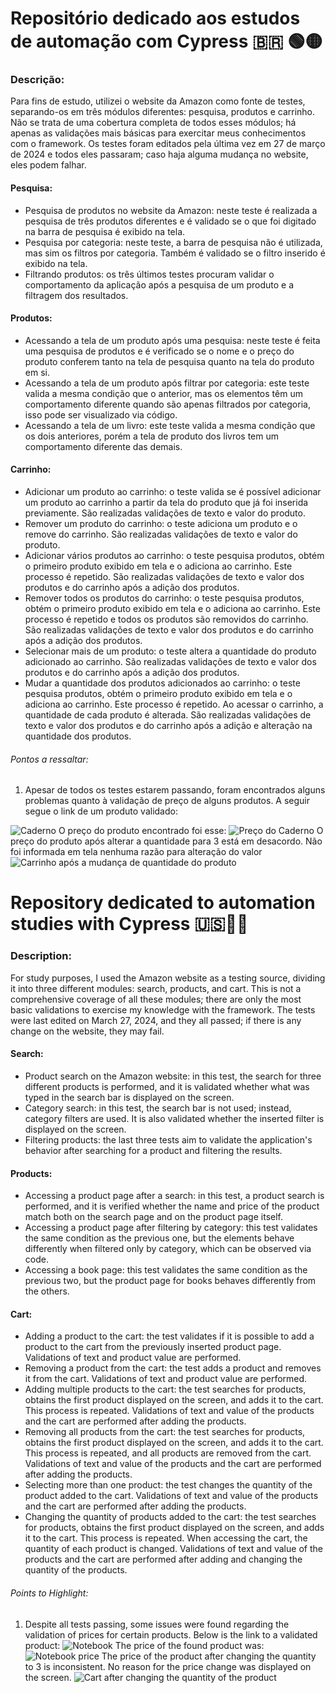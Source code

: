 # Repositório dedicado aos estudos de automação com Cypress 🇧🇷 🟢🟡

### Descrição: 
Para fins de estudo, utilizei o website da Amazon como fonte de testes, separando-os em três módulos diferentes: pesquisa, produtos e carrinho. Não se trata de uma cobertura completa de todos esses módulos; há apenas as validações mais básicas para exercitar meus conhecimentos com o framework. Os testes foram editados pela última vez em 27 de março de 2024 e todos eles passaram; caso haja alguma mudança no website, eles podem falhar.

#### Pesquisa:
- Pesquisa de produtos no website da Amazon: neste teste é realizada a pesquisa de três produtos diferentes e é validado se o que foi digitado na barra de pesquisa é exibido na tela.
- Pesquisa por categoria: neste teste, a barra de pesquisa não é utilizada, mas sim os filtros por categoria. Também é validado se o filtro inserido é exibido na tela.
- Filtrando produtos: os três últimos testes procuram validar o comportamento da aplicação após a pesquisa de um produto e a filtragem dos resultados.

#### Produtos:
- Acessando a tela de um produto após uma pesquisa: neste teste é feita uma pesquisa de produtos e é verificado se o nome e o preço do produto conferem tanto na tela de pesquisa quanto na tela do produto em si.
- Acessando a tela de um produto após filtrar por categoria: este teste valida a mesma condição que o anterior, mas os elementos têm um comportamento diferente quando são apenas filtrados por categoria, isso pode ser visualizado via código.
- Acessando a tela de um livro: este teste valida a mesma condição que os dois anteriores, porém a tela de produto dos livros tem um comportamento diferente das demais.

#### Carrinho:
- Adicionar um produto ao carrinho: o teste valida se é possível adicionar um produto ao carrinho a partir da tela do produto que já foi inserida previamente. São realizadas validações de texto e valor do produto.
- Remover um produto do carrinho: o teste adiciona um produto e o remove do carrinho. São realizadas validações de texto e valor do produto.
- Adicionar vários produtos ao carrinho: o teste pesquisa produtos, obtém o primeiro produto exibido em tela e o adiciona ao carrinho. Este processo é repetido. São realizadas validações de texto e valor dos produtos e do carrinho após a adição dos produtos.
- Remover todos os produtos do carrinho: o teste pesquisa produtos, obtém o primeiro produto exibido em tela e o adiciona ao carrinho. Este processo é repetido e todos os produtos são removidos do carrinho. São realizadas validações de texto e valor dos produtos e do carrinho após a adição dos produtos.
- Selecionar mais de um produto: o teste altera a quantidade do produto adicionado ao carrinho. São realizadas validações de texto e valor dos produtos e do carrinho após a adição dos produtos.
- Mudar a quantidade dos produtos adicionados ao carrinho: o teste pesquisa produtos, obtém o primeiro produto exibido em tela e o adiciona ao carrinho. Este processo é repetido. Ao acessar o carrinho, a quantidade de cada produto é alterada. São realizadas validações de texto e valor dos produtos e do carrinho após a adição e alteração na quantidade dos produtos.

###### Pontos a ressaltar:
1. Apesar de todos os testes estarem passando, foram encontrados alguns problemas quanto à validação de preço de alguns produtos. A seguir segue o link de um produto validado:

![Caderno](https://www.amazon.com.br/Caderno-Universit%C3%A1rio-Tilibra-305421-Mat%C3%A9rias/dp/B07VFWFS4P/ref=sr_1_1?__mk_pt_BR=%C3%85M%C3%85%C5%BD%C3%95%C3%91&sr=8-1)
O preço do produto encontrado foi esse:
![Preço do Caderno](https://github.com/PedroMarques04/automation-cypress-amazon/blob/master/reports/caderno-pre%C3%A7o.png)
O preço do produto após alterar a quantidade para 3 está em desacordo. Não foi informada em tela nenhuma razão para alteração do valor
![Carrinho após a mudança de quantidade do produto](https://github.com/PedroMarques04/automation-cypress-amazon/blob/master/reports/caderno-pre%C3%A7o-quantidade.png)

# Repository dedicated to automation studies with Cypress 🇺🇸🔵🔴

### Description: 
For study purposes, I used the Amazon website as a testing source, dividing it into three different modules: search, products, and cart. This is not a comprehensive coverage of all these modules; there are only the most basic validations to exercise my knowledge with the framework. The tests were last edited on March 27, 2024, and they all passed; if there is any change on the website, they may fail.

#### Search:
- Product search on the Amazon website: in this test, the search for three different products is performed, and it is validated whether what was typed in the search bar is displayed on the screen.
- Category search: in this test, the search bar is not used; instead, category filters are used. It is also validated whether the inserted filter is displayed on the screen.
- Filtering products: the last three tests aim to validate the application's behavior after searching for a product and filtering the results.

#### Products:
- Accessing a product page after a search: in this test, a product search is performed, and it is verified whether the name and price of the product match both on the search page and on the product page itself.
- Accessing a product page after filtering by category: this test validates the same condition as the previous one, but the elements behave differently when filtered only by category, which can be observed via code.
- Accessing a book page: this test validates the same condition as the previous two, but the product page for books behaves differently from the others.

#### Cart:
- Adding a product to the cart: the test validates if it is possible to add a product to the cart from the previously inserted product page. Validations of text and product value are performed.
- Removing a product from the cart: the test adds a product and removes it from the cart. Validations of text and product value are performed.
- Adding multiple products to the cart: the test searches for products, obtains the first product displayed on the screen, and adds it to the cart. This process is repeated. Validations of text and value of the products and the cart are performed after adding the products.
- Removing all products from the cart: the test searches for products, obtains the first product displayed on the screen, and adds it to the cart. This process is repeated, and all products are removed from the cart. Validations of text and value of the products and the cart are performed after adding the products.
- Selecting more than one product: the test changes the quantity of the product added to the cart. Validations of text and value of the products and the cart are performed after adding the products.
- Changing the quantity of products added to the cart: the test searches for products, obtains the first product displayed on the screen, and adds it to the cart. This process is repeated. When accessing the cart, the quantity of each product is changed. Validations of text and value of the products and the cart are performed after adding and changing the quantity of the products.

###### Points to Highlight:
1. Despite all tests passing, some issues were found regarding the validation of prices for certain products. Below is the link to a validated product:
![Notebook](https://www.amazon.com.br/Caderno-Universit%C3%A1rio-Tilibra-305421-Mat%C3%A9rias/dp/B07VFWFS4P/ref=sr_1_1?__mk_pt_BR=%C3%85M%C3%85%C5%BD%C3%95%C3%91&sr=8-1)
The price of the found product was:
![Notebook price](URL_da_Imagem)
The price of the product after changing the quantity to 3 is inconsistent. No reason for the price change was displayed on the screen.
![Cart after changing the quantity of the product](URL_da_Imagem)